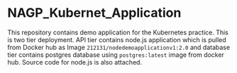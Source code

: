 # NAGP_Kubernet_Application
This repository contains demo application for the Kubernetes practice. This is two tier deployment. API tier contains node.js application which is pulled from Docker hub as Image `212131/nodedemoapplicationv1:2.0` and database tier contains postgres database using `postgres:latest` image from docker hub. Source code for node.js is also attached.
